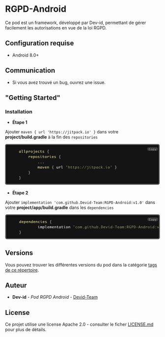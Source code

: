 # RGPD-Android

Ce pod est un framework, développé par Dev-id, permettant de gérer facilement les autorisations en vue de la loi RGPD.

## Configuration requise

* Android 8.0+

## Communication

* Si vous avez trouvé un bug, ouvrez une issue.

## "Getting Started"

### Installation

* **Étape 1**

Ajouter `maven { url 'https://jitpack.io' }` dans votre **project/build.gradle** à la fin des `repositories`

![project](/statics/project.png)

* **Étape 2**

Ajouter `implementation 'com.github.Devid-Team:RGPD-Android:v1.0'` dans votre **project/app/build.gradle** dans les `dependencies`

![project](/statics/library.png)

## Versions

Vous pouvez trouver les différentes versions du pod dans la catégorie [tags de ce répertoire](https://github.com/Devid-Team/RGPD-Android/tags).

## Auteur

* **Dev-id** - *Pod RGPD Android* - [Devid-Team](https://github.com/Devid-Team)

## License

Ce projet utilise une license Apache 2.0 - consulter le ficher [LICENSE.md](LICENSE) pour plus de détails.
